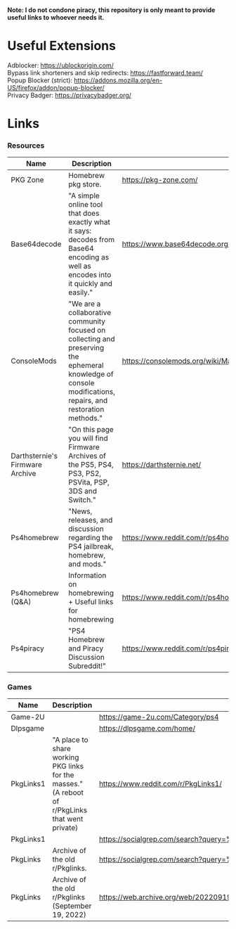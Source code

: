 #### Note: I do not condone piracy, this repository is only meant to provide useful links to whoever needs it.

# Useful Extensions

Adblocker: https://ublockorigin.com/    
Bypass link shorteners and skip redirects: https://fastforward.team/    
Popup Blocker (strict): https://addons.mozilla.org/en-US/firefox/addon/popup-blocker/   
Privacy Badger: https://privacybadger.org/

# Links

### Resources
|Name|Description|Link|
|-|-|-|
|PKG Zone|Homebrew pkg store.|https://pkg-zone.com/|
|Base64decode|"A simple online tool that does exactly what it says: decodes from Base64 encoding as well as encodes into it quickly and easily."|https://www.base64decode.org/|
|ConsoleMods|"We are a collaborative community focused on collecting and preserving the ephemeral knowledge of console modifications, repairs, and restoration methods."|https://consolemods.org/wiki/Main_Page|
|Darthsternie's Firmware Archive|"On this page you will find Firmware Archives of the PS5, PS4, PS3, PS2, PSVita, PSP, 3DS and Switch."|https://darthsternie.net/|
|Ps4homebrew|"News, releases, and discussion regarding the PS4 jailbreak, homebrew, and mods."|https://www.reddit.com/r/ps4homebrew/|
|Ps4homebrew (Q&A)|Information on homebrewing + Useful links for homebrewing|https://www.reddit.com/r/ps4homebrew/comments/tdxr6z/ps4_homebrew_qa_general_march_2022_edition_post/|
|Ps4piracy|"PS4 Homebrew and Piracy Discussion Subreddit!"|https://www.reddit.com/r/ps4piracy/|

### Games
|Name|Description|Link|
|-|-|-|
|Game-2U||https://game-2u.com/Category/ps4|
|Dlpsgame||https://dlpsgame.com/home/|
|PkgLinks1|"A place to share working PKG links for the masses." (A reboot of r/PkgLinks that went private)|https://www.reddit.com/r/PkgLinks1/|
|PkgLinks1||https://socialgrep.com/search?query=%2Fr%2Fpkglinks1|
|PkgLinks|Archive of the old r/Pkglinks.|https://socialgrep.com/search?query=%2Fr%2Fpkglinks|
|PkgLinks|Archive of the old r/Pkglinks (September 19, 2022)|https://web.archive.org/web/20220919211451/https://www.reddit.com/r/PkgLinks/|
